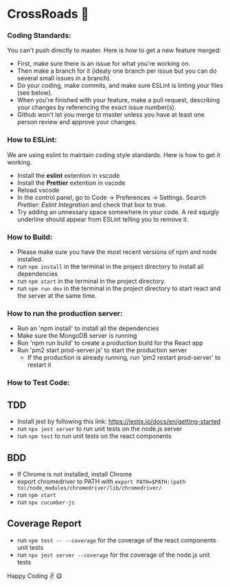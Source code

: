 # CrossRoads 💼

### Coding Standards:
You can't push directly to master. Here is how to get a new feature merged:

-   First, make sure there is an issue for what you're working on.
-   Then make a branch for it (idealy one branch per issue but you can do several small issues in a branch).
-   Do your coding, make commits, and make sure ESLint is linting your files (see below).
-   When you're finished with your feature, make a pull request, describing your changes by referencing the exact issue number(s).
-   Github won't let you merge to master unless you have at least one person review and approve your changes.

### How to ESLint:
We are using eslint to maintain coding style standards. Here is how to get it working.

-   Install the **eslint** extention in vscode
-   Install the **Prettier** extention in vscode
-   Reload vscode
-   In the control panel, go to Code -> Preferences -> Settings. Search _Prettier: Eslint Integration_ and check that box to true.
-   Try adding an unnessary space somewhere in your code. A red squigly underline should appear from ESLint telling you to remove it.

### How to Build:
-   Please make sure you have the most recent versions of npm and node installed.
-   run `npm install` in the terminal in the project directory to install all dependencies
-   run `npm start` in the terminal in the project directory.
-   run `npm run dev` in the terminal in the project directory to start react and the server at the same time.

### How to run the production server:

- Run an 'npm install' to install all the dependencies
- Make sure the MongoDB server is running
- Run 'npm run build' to create a production build for the React app
- Run 'pm2 start prod-server.js' to start the production server
	- If the production is already running, run 'pm2 restart prod-server' to restart it

### How to Test Code:
## TDD
-   Install jest by following this link: https://jestjs.io/docs/en/getting-started
-   run `npx jest server` to run unit tests on the node.js server
-   run `npm test` to run unit tests on the react components

## BDD
-   If Chrome is not installed, install Chrome
-   export chromedriver to PATH with `export PATH=$PATH:(path to)/node_modules/chromedriver/lib/chromedriver/`
-   run `npm start`
-   run `npx cucumber-js`

## Coverage Report
-   run `npm test -- --coverage` for the coverage of the react components unit tests
-   run `npx jest server --coverage` for the coverage of the node.js unit tests

Happy Coding ✌️ 😋
